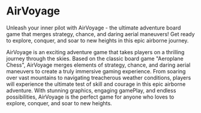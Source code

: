 # AirVoyage

Unleash your inner pilot with AirVoyage - the ultimate adventure board game that merges strategy, chance, and daring aerial maneuvers! Get ready to explore, conquer, and soar to new heights in this epic airborne journey.

AirVoyage is an exciting adventure game that takes players on a thrilling journey through the skies. Based on the classic board game "Aeroplane Chess", AirVoyage merges elements of strategy, chance, and daring aerial maneuvers to create a truly immersive gaming experience. From soaring over vast mountains to navigating treacherous weather conditions, players will experience the ultimate test of skill and courage in this epic airborne adventure. With stunning graphics, engaging gamePlay, and endless possibilities, AirVoyage is the perfect game for anyone who loves to explore, conquer, and soar to new heights.
